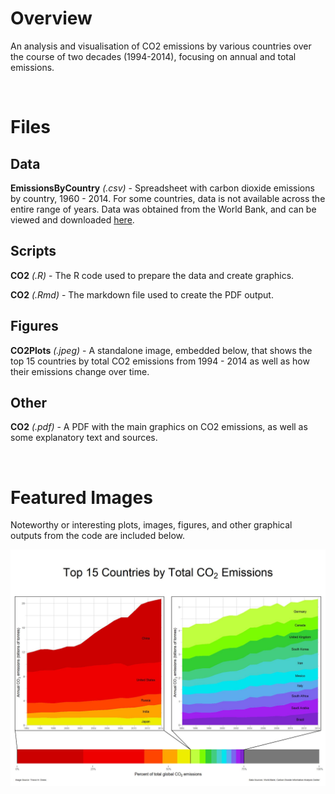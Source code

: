 # Overview

An analysis and visualisation of CO2 emissions by various countries over the course of two decades (1994-2014), focusing on annual and total emissions.

<br/>

# Files

## Data

**EmissionsByCountry** *(.csv)* - Spreadsheet with carbon dioxide emissions by country, 1960 - 2014. For some countries, data is not available across the entire range of years. Data was obtained from the World Bank, and can be viewed and downloaded [here](https://data.worldbank.org/indicator/EN.ATM.CO2E.KT?type=shaded&view=map&year=2014&year_high_desc=false).

## Scripts

**CO2** *(.R)* - The R code used to prepare the data and create graphics.

**CO2** *(.Rmd)* - The markdown file used to create the PDF output.

## Figures

**CO2Plots** *(.jpeg)* - A standalone image, embedded below, that shows the top 15 countries by total CO2 emissions from 1994 - 2014 as well as how their emissions change over time.

## Other

**CO2** *(.pdf)* - A PDF with the main graphics on CO2 emissions, as well as some explanatory text and sources.

<br/>

# Featured Images

Noteworthy or interesting plots, images, figures, and other graphical outputs from the code are included below.

<kbd>![](https://github.com/TrevorHD/CO2/blob/master/Figures/CO2Plots.jpeg)</kbd>
